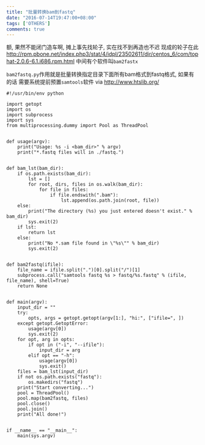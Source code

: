 ```yaml
---
title: "批量转换bam到fastq"
date: "2016-07-14T19:47:00+08:00"
tags: ['OTHERS']
comments: true
---
```



额, 果然不能闭门造车啊, 摊上事先找轮子, 实在找不到再造也不迟
现成的轮子在此
<http://rpm.pbone.net/index.php3/stat/4/idpl/23502611/dir/centos_6/com/tophat-2.0.6-6.1.i686.rpm.html>
中间有个软件叫`bam2fastx`

`bam2fastq.py`作用就是批量转换指定目录下面所有bam格式到fastq格式, 如果有的话
需要系统提前预置`samtools`软件
via <http://www.htslib.org/>
```
#!/usr/bin/env python  

import getopt
import os
import subprocess
import sys
from multiprocessing.dummy import Pool as ThreadPool


def usage(argv):
    print("Usage: %s -i <bam_dir>" % argv)
    print("*.fastq files will in ./fastq.")


def bam_lst(bam_dir):
    if os.path.exists(bam_dir):
        lst = []
        for root, dirs, files in os.walk(bam_dir):
            for file in files:
                if file.endswith(".bam"):
                    lst.append(os.path.join(root, file))
    else:
        print("The directory (%s) you just entered doesn't exist." % bam_dir)
        sys.exit(2)
    if lst:
        return lst
    else:
        print("No *.sam file found in \"%s\"" % bam_dir)
        sys.exit(2)


def bam2fastq(ifile):
    file_name = ifile.split(".")[0].split("/")[1]
    subprocess.call("samtools fastq %s > fastq/%s.fastq" % (ifile, file_name), shell=True)
    return None


def main(argv):
    input_dir = ""
    try:
        opts, args = getopt.getopt(argv[1:], "hi:", ["ifile=", ])
    except getopt.GetoptError:
        usage(argv[0])
        sys.exit(2)
    for opt, arg in opts:
        if opt in ("-i", "--ifile"):
            input_dir = arg
        elif opt == "-h":
            usage(argv[0])
            sys.exit()
    files = bam_lst(input_dir)
    if not os.path.exists("fastq"):
        os.makedirs("fastq")
    print("Start converting...")
    pool = ThreadPool()
    pool.map(bam2fastq, files)
    pool.close()
    pool.join()
    print("All done!")


if __name__ == "__main__":
    main(sys.argv)
```